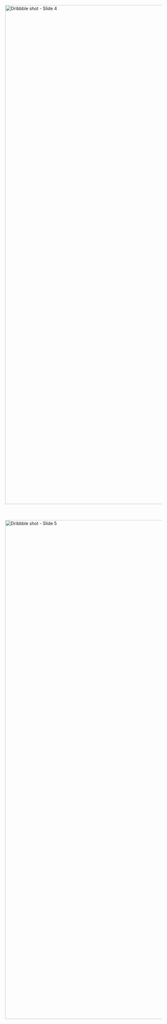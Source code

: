 <img width="1600" alt="Dribbble shot - Slide 4" src="https://github.com/KEVINGILBERTTODING/ShowroomApp/assets/79959818/3a831da8-6a68-443a-8fb7-5d48ff57113a">
<br><br><br><br>
<img width="1600" alt="Dribbble shot - Slide 5" src="https://github.com/KEVINGILBERTTODING/ShowroomApp/assets/79959818/dfd37961-7c05-4925-9855-6f491fb69411">

